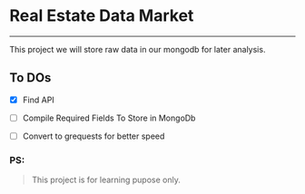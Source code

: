 # Real Estate Data Market

---

This project we will store raw data in our mongodb for later analysis.


## To DOs
* [x] Find API
* [ ] Compile Required Fields To Store in MongoDb
* [ ] Convert to grequests for better speed







### PS:
> This project is for learning pupose only.












<!-- 
### Escape Special Character[*/\!@#$%^&*()]

\* \\ 

### Block

> This is writing a block

### Adding Links

[Linkedin Profile](https://www.linkedin.com/in/seemab-yamin/ "Seemab Yamin - Web Scraping & Automation Engineer")

### UL
* Item
* Item
* Item

### OL
1. Item
1. Item
1. Item

### Inline Code Block

`pip show pandas`

### Adding Picture

![Picture](https://media.licdn.com/dms/image/C4D03AQFcSKQC9xqUXw/profile-displayphoto-shrink_800_800/0/1657171008964?e=2147483647&v=beta&t=J5Dy1ogvLSW3TGpauASC_kX5FJ9wLv43du2-F1XooCI "Seemab Yamin - Web Scraping & Automation Engineer")


### Github Specific Code Blocks

```bash
pip install -r requirements.txt
pip show requests
```

```python
import pandas as pd

pd.DataFrame
```


### Tables

| Name  | Roll No  |
|-------|----------|
| Name1 | email@gmail.com |
| Name2 | email@gmail.com |
| Name3 | email@gmail.com |
| Name4 | email@gmail.com |
| Name5 | email@gmail.com |


### Task List
* [x] Completed
* [x] Completed
* [ ] Working -->
